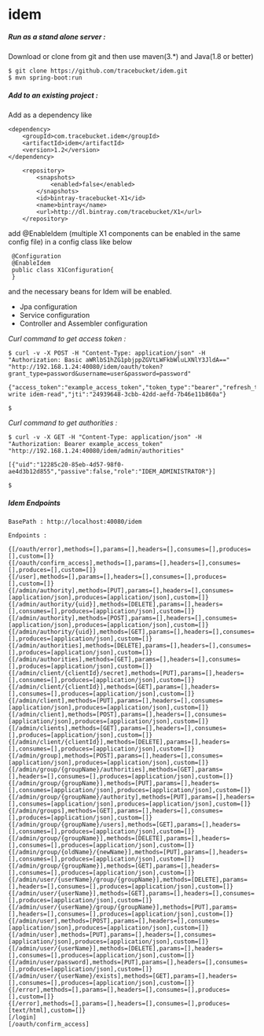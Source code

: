 # idem

<h5> Run as a stand alone server : </h5>
Download or clone from git and then use maven(3.*) and Java(1.8 or better)

    $ git clone https://github.com/tracebucket/idem.git
    $ mvn spring-boot:run 
  
<h5>Add to an existing project : </h5>  
 Add as a dependency like

    <dependency>
        <groupId>com.tracebucket.idem</groupId>
        <artifactId>idem</artifactId>
        <version>1.2</version>
    </dependency>
        
        <repository>
            <snapshots>
                <enabled>false</enabled>
            </snapshots>
            <id>bintray-tracebucket-X1</id>
            <name>bintray</name>
            <url>http://dl.bintray.com/tracebucket/X1</url>
        </repository>
        
        
add @EnableIdem (multiple X1 components can be enabled in the same config file) in a config class like below 

     @Configuration
     @EnableIdem
     public class X1Configuration{
     }
     
and the necessary beans for Idem will be enabled.

- Jpa configuration
- Service configuration
- Controller and Assembler configuration

<i> Curl command to get access token : </i>

    $ curl -v -X POST -H "Content-Type: application/json" -H "Authorization: Basic aWRlbS1hZG1pbjppZGVtLWFkbWluLXNlY3JldA==" "http://192.168.1.24:40080/idem/oauth/token?grant_type=password&username=user&password=password"

    {"access_token":"example_access_token","token_type":"bearer","refresh_token":"example_refresh_token","expires_in":41784,"scope":"idem-write idem-read","jti":"24939648-3cbb-42dd-aefd-7b46e11b860a"}

    $

<i> Curl command to get authorities : </i>

    $ curl -v -X GET -H "Content-Type: application/json" -H "Authorization: Bearer example_access_token" "http://192.168.1.24:40080/idem/admin/authorities"

    [{"uid":"12285c20-85eb-4d57-98f0-ae4d3b12d855","passive":false,"role":"IDEM_ADMINISTRATOR"}]

    $
    
<h5>Idem Endpoints</h5>

    BasePath : http://localhost:40080/idem
    
    Endpoints : 
    
    {[/oauth/error],methods=[],params=[],headers=[],consumes=[],produces=[],custom=[]}
    {[/oauth/confirm_access],methods=[],params=[],headers=[],consumes=[],produces=[],custom=[]}
    {[/user],methods=[],params=[],headers=[],consumes=[],produces=[],custom=[]}
    {[/admin/authority],methods=[PUT],params=[],headers=[],consumes=[application/json],produces=[application/json],custom=[]}
    {[/admin/authority/{uid}],methods=[DELETE],params=[],headers=[],consumes=[],produces=[application/json],custom=[]}
    {[/admin/authority],methods=[POST],params=[],headers=[],consumes=[application/json],produces=[application/json],custom=[]}
    {[/admin/authority/{uid}],methods=[GET],params=[],headers=[],consumes=[],produces=[application/json],custom=[]}
    {[/admin/authorities],methods=[DELETE],params=[],headers=[],consumes=[],produces=[application/json],custom=[]}
    {[/admin/authorities],methods=[GET],params=[],headers=[],consumes=[],produces=[application/json],custom=[]}
    {[/admin/client/{clientId}/secret],methods=[PUT],params=[],headers=[],consumes=[],produces=[application/json],custom=[]}
    {[/admin/client/{clientId}],methods=[GET],params=[],headers=[],consumes=[],produces=[application/json],custom=[]}
    {[/admin/client],methods=[PUT],params=[],headers=[],consumes=[application/json],produces=[application/json],custom=[]}
    {[/admin/client],methods=[POST],params=[],headers=[],consumes=[application/json],produces=[application/json],custom=[]}
    {[/admin/clients],methods=[GET],params=[],headers=[],consumes=[],produces=[application/json],custom=[]}
    {[/admin/client/{clientId}],methods=[DELETE],params=[],headers=[],consumes=[],produces=[application/json],custom=[]}
    {[/admin/group],methods=[POST],params=[],headers=[],consumes=[application/json],produces=[application/json],custom=[]}
    {[/admin/group/{groupName}/authorities],methods=[GET],params=[],headers=[],consumes=[],produces=[application/json],custom=[]}
    {[/admin/group/{groupName}],methods=[PUT],params=[],headers=[],consumes=[application/json],produces=[application/json],custom=[]}
    {[/admin/group/{groupName}/authority],methods=[PUT],params=[],headers=[],consumes=[application/json],produces=[application/json],custom=[]} {[/admin/groups],methods=[GET],params=[],headers=[],consumes=[],produces=[application/json],custom=[]}
    {[/admin/group/{groupName}/users],methods=[GET],params=[],headers=[],consumes=[],produces=[application/json],custom=[]}
    {[/admin/group/{groupName}],methods=[DELETE],params=[],headers=[],consumes=[],produces=[application/json],custom=[]}
    {[/admin/group/{oldName}/{newName}],methods=[PUT],params=[],headers=[],consumes=[],produces=[application/json],custom=[]}
    {[/admin/group/{groupName}],methods=[GET],params=[],headers=[],consumes=[],produces=[application/json],custom=[]}
    {[/admin/user/{userName}/group/{groupName}],methods=[DELETE],params=[],headers=[],consumes=[],produces=[application/json],custom=[]}
    {[/admin/user/{userName}],methods=[GET],params=[],headers=[],consumes=[],produces=[application/json],custom=[]}
    {[/admin/user/{userName}/group/{groupName}],methods=[PUT],params=[],headers=[],consumes=[],produces=[application/json],custom=[]}
    {[/admin/user],methods=[POST],params=[],headers=[],consumes=[application/json],produces=[application/json],custom=[]}
    {[/admin/user],methods=[PUT],params=[],headers=[],consumes=[application/json],produces=[application/json],custom=[]}
    {[/admin/user/{userName}],methods=[DELETE],params=[],headers=[],consumes=[],produces=[application/json],custom=[]}
    {[/admin/user/password],methods=[PUT],params=[],headers=[],consumes=[],produces=[application/json],custom=[]}
    {[/admin/user/{userName}/exists],methods=[GET],params=[],headers=[],consumes=[],produces=[application/json],custom=[]}
    {[/error],methods=[],params=[],headers=[],consumes=[],produces=[],custom=[]}
    {[/error],methods=[],params=[],headers=[],consumes=[],produces=[text/html],custom=[]}
    [/login]
    [/oauth/confirm_access]
    
